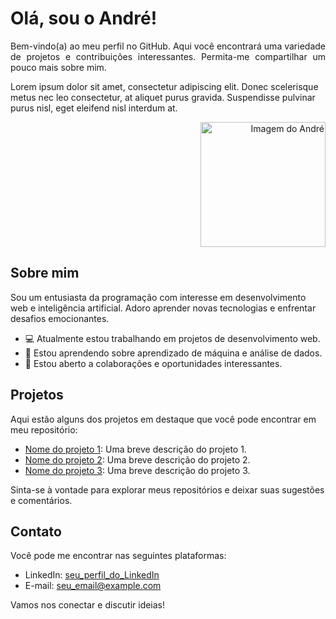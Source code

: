 # Olá, sou o André!

<p align="justify">
  Bem-vindo(a) ao meu perfil no GitHub. Aqui você encontrará uma variedade de projetos e contribuições interessantes. Permita-me compartilhar um pouco mais sobre mim.
  
  Lorem ipsum dolor sit amet, consectetur adipiscing elit. Donec scelerisque metus nec leo consectetur, at aliquet purus gravida. Suspendisse pulvinar purus nisl, eget eleifend nisl interdum at.
</p>

<p align="right">
  <img src="https://i.ibb.co/VQJcsPP/IMG-20210221-235637-655.jpg" alt="Imagem do André" width="200">
</p>


## Sobre mim

Sou um entusiasta da programação com interesse em desenvolvimento web e inteligência artificial. Adoro aprender novas tecnologias e enfrentar desafios emocionantes.

- 💻 Atualmente estou trabalhando em projetos de desenvolvimento web.
- 🌱 Estou aprendendo sobre aprendizado de máquina e análise de dados.
- 🤝 Estou aberto a colaborações e oportunidades interessantes.

## Projetos

Aqui estão alguns dos projetos em destaque que você pode encontrar em meu repositório:

- [Nome do projeto 1](link_do_projeto_1): Uma breve descrição do projeto 1.
- [Nome do projeto 2](link_do_projeto_2): Uma breve descrição do projeto 2.
- [Nome do projeto 3](link_do_projeto_3): Uma breve descrição do projeto 3.

Sinta-se à vontade para explorar meus repositórios e deixar suas sugestões e comentários.

## Contato

Você pode me encontrar nas seguintes plataformas:

- LinkedIn: [seu_perfil_do_LinkedIn](link_do_seu_perfil_do_LinkedIn)
- E-mail: seu_email@example.com

Vamos nos conectar e discutir ideias!
